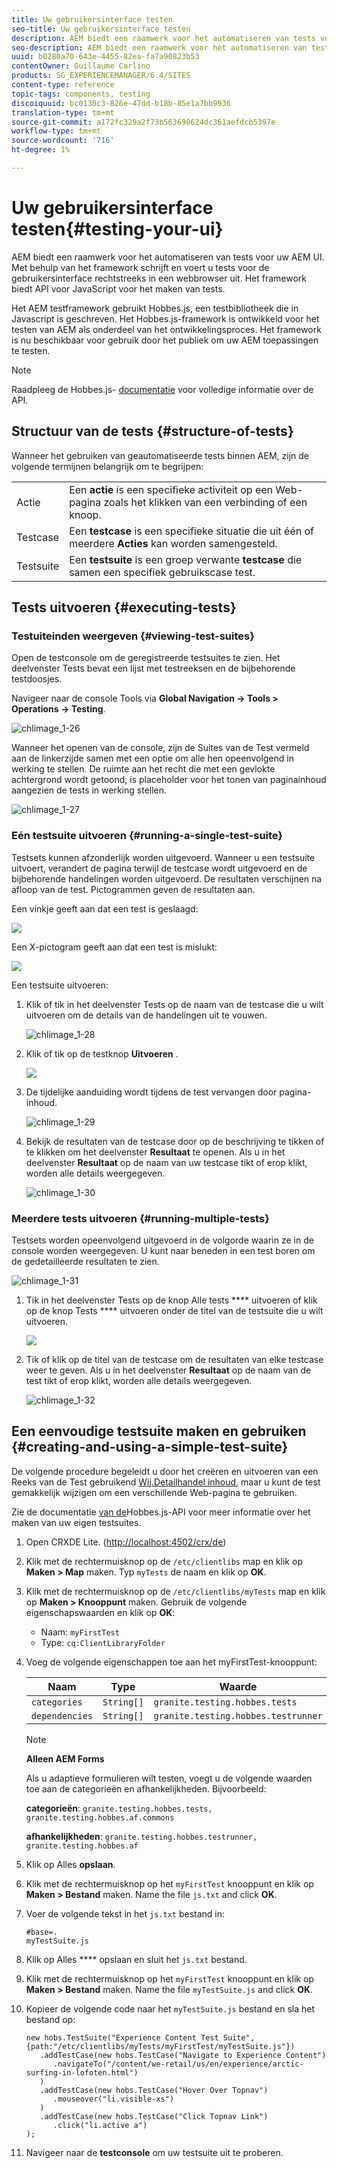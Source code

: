 ```yaml
---
title: Uw gebruikersinterface testen
seo-title: Uw gebruikersinterface testen
description: AEM biedt een raamwerk voor het automatiseren van tests voor uw AEM UI
seo-description: AEM biedt een raamwerk voor het automatiseren van tests voor uw AEM UI
uuid: b0280a70-643e-4455-82ea-fa7a90823b53
contentOwner: Guillaume Carlino
products: SG_EXPERIENCEMANAGER/6.4/SITES
content-type: reference
topic-tags: components, testing
discoiquuid: bc0130c3-826e-47dd-b18b-85e1a7bb9936
translation-type: tm+mt
source-git-commit: a172fc329a2f73b563690624dc361aefdcb5397e
workflow-type: tm+mt
source-wordcount: '716'
ht-degree: 1%

---
```



# Uw gebruikersinterface testen{#testing-your-ui}

AEM biedt een raamwerk voor het automatiseren van tests voor uw AEM UI. Met behulp van het framework schrijft en voert u tests voor de gebruikersinterface rechtstreeks in een webbrowser uit. Het framework biedt API voor JavaScript voor het maken van tests.

Het AEM testframework gebruikt Hobbes.js, een testbibliotheek die in Javascript is geschreven. Het Hobbes.js-framework is ontwikkeld voor het testen van AEM als onderdeel van het ontwikkelingsproces. Het framework is nu beschikbaar voor gebruik door het publiek om uw AEM toepassingen te testen.

>[!NOTE]
>
>Raadpleeg de Hobbes.js- [documentatie](https://helpx.adobe.com/experience-manager/6-4/sites/developing/using/reference-materials/test-api/index.html) voor volledige informatie over de API.

## Structuur van de tests {#structure-of-tests}

Wanneer het gebruiken van geautomatiseerde tests binnen AEM, zijn de volgende termijnen belangrijk om te begrijpen:

|  |  |
|---|---|
| Actie | Een **actie** is een specifieke activiteit op een Web-pagina zoals het klikken van een verbinding of een knoop. |
| Testcase | Een **testcase** is een specifieke situatie die uit één of meerdere **Acties** kan worden samengesteld. |
| Testsuite | Een **testsuite** is een groep verwante **testcase** die samen een specifiek gebruikscase test. |

## Tests uitvoeren {#executing-tests}

### Testuiteinden weergeven {#viewing-test-suites}

Open de testconsole om de geregistreerde testsuites te zien. Het deelvenster Tests bevat een lijst met testreeksen en de bijbehorende testdoosjes.

Navigeer naar de console Tools via **Global Navigation -> Tools > Operations -> Testing**.

![chlimage_1-26](assets/chlimage_1-26.png)

Wanneer het openen van de console, zijn de Suites van de Test vermeld aan de linkerzijde samen met een optie om alle hen opeenvolgend in werking te stellen. De ruimte aan het recht die met een gevlokte achtergrond wordt getoond, is placeholder voor het tonen van paginainhoud aangezien de tests in werking stellen.

![chlimage_1-27](assets/chlimage_1-27.png)

### Eén testsuite uitvoeren {#running-a-single-test-suite}

Testsets kunnen afzonderlijk worden uitgevoerd. Wanneer u een testsuite uitvoert, verandert de pagina terwijl de testcase wordt uitgevoerd en de bijbehorende handelingen worden uitgevoerd. De resultaten verschijnen na afloop van de test. Pictogrammen geven de resultaten aan.

Een vinkje geeft aan dat een test is geslaagd:

![](do-not-localize/chlimage_1-5.png)

Een X-pictogram geeft aan dat een test is mislukt:

![](do-not-localize/chlimage_1-6.png)

Een testsuite uitvoeren:

1. Klik of tik in het deelvenster Tests op de naam van de testcase die u wilt uitvoeren om de details van de handelingen uit te vouwen.

   ![chlimage_1-28](assets/chlimage_1-28.png)

1. Klik of tik op de testknop **Uitvoeren** .

   ![](do-not-localize/chlimage_1-7.png)

1. De tijdelijke aanduiding wordt tijdens de test vervangen door pagina-inhoud.

   ![chlimage_1-29](assets/chlimage_1-29.png)

1. Bekijk de resultaten van de testcase door op de beschrijving te tikken of te klikken om het deelvenster **Resultaat** te openen. Als u in het deelvenster **Resultaat** op de naam van uw testcase tikt of erop klikt, worden alle details weergegeven.

   ![chlimage_1-30](assets/chlimage_1-30.png)

### Meerdere tests uitvoeren {#running-multiple-tests}

Testsets worden opeenvolgend uitgevoerd in de volgorde waarin ze in de console worden weergegeven. U kunt naar beneden in een test boren om de gedetailleerde resultaten te zien.

![chlimage_1-31](assets/chlimage_1-31.png)

1. Tik in het deelvenster Tests op de knop Alle tests **** uitvoeren of klik op de knop Tests **** uitvoeren onder de titel van de testsuite die u wilt uitvoeren.

   ![](do-not-localize/chlimage_1-8.png)

1. Tik of klik op de titel van de testcase om de resultaten van elke testcase weer te geven. Als u in het deelvenster **Resultaat** op de naam van de test tikt of erop klikt, worden alle details weergegeven.

   ![chlimage_1-32](assets/chlimage_1-32.png)

## Een eenvoudige testsuite maken en gebruiken {#creating-and-using-a-simple-test-suite}

De volgende procedure begeleidt u door het creëren en uitvoeren van een Reeks van de Test gebruikend [Wij.Detailhandel inhoud](/help/sites-developing/we-retail.md), maar u kunt de test gemakkelijk wijzigen om een verschillende Web-pagina te gebruiken.

Zie de documentatie [van de](https://helpx.adobe.com/experience-manager/6-4/sites/developing/using/reference-materials/test-api/index.html)Hobbes.js-API voor meer informatie over het maken van uw eigen testsuites.

1. Open CRXDE Lite. ([http://localhost:4502/crx/de](http://localhost:4502/crx/de))
1. Klik met de rechtermuisknop op de `/etc/clientlibs` map en klik op **Maken > Map** maken. Typ `myTests` de naam en klik op **OK**.
1. Klik met de rechtermuisknop op de `/etc/clientlibs/myTests` map en klik op **Maken > Knooppunt** maken. Gebruik de volgende eigenschapswaarden en klik op **OK**:

   * Naam: `myFirstTest`
   * Type: `cq:ClientLibraryFolder`

1. Voeg de volgende eigenschappen toe aan het myFirstTest-knooppunt:

   | Naam | Type | Waarde |
   |---|---|---|
   | `categories` | `String[]` | `granite.testing.hobbes.tests` |
   | `dependencies` | `String[]` | `granite.testing.hobbes.testrunner` |

   >[!NOTE]
   >
   >**Alleen AEM Forms**
   >
   >Als u adaptieve formulieren wilt testen, voegt u de volgende waarden toe aan de categorieën en afhankelijkheden. Bijvoorbeeld:
   >
   >**categorieën**: `granite.testing.hobbes.tests, granite.testing.hobbes.af.commons`
   >
   >**afhankelijkheden**: `granite.testing.hobbes.testrunner, granite.testing.hobbes.af`

1. Klik op Alles **opslaan**.
1. Klik met de rechtermuisknop op het `myFirstTest` knooppunt en klik op **Maken > Bestand** maken. Name the file `js.txt` and click **OK**.
1. Voer de volgende tekst in het `js.txt` bestand in:

   ```
   #base=.
   myTestSuite.js
   ```

1. Klik op Alles **** opslaan en sluit het `js.txt` bestand.
1. Klik met de rechtermuisknop op het `myFirstTest` knooppunt en klik op **Maken > Bestand** maken. Name the file `myTestSuite.js` and click **OK**.
1. Kopieer de volgende code naar het `myTestSuite.js` bestand en sla het bestand op:

   ```
   new hobs.TestSuite("Experience Content Test Suite", {path:"/etc/clientlibs/myTests/myFirstTest/myTestSuite.js"})
      .addTestCase(new hobs.TestCase("Navigate to Experience Content")
         .navigateTo("/content/we-retail/us/en/experience/arctic-surfing-in-lofoten.html")
      )
      .addTestCase(new hobs.TestCase("Hover Over Topnav")
         .mouseover("li.visible-xs")
      )
      .addTestCase(new hobs.TestCase("Click Topnav Link")
         .click("li.active a")
   );
   ```

1. Navigeer naar de **testconsole** om uw testsuite uit te proberen.

